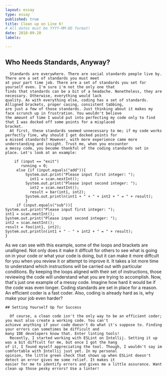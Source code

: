```yaml
---
layout: essay
type: essay
published: true
title: Clean up on Line 6!
# All dates must be YYYY-MM-DD format!
date: 2018-09-20
labels:

---
```


## Who Needs Standards, Anyway?
      Standards are everywhere. There are social standards people live by. There are a set of standards you must meet
    at your part time job. There are a set of standards you set for yourself even. I'm sure i'm not the only one that 
    finds that standards can be a bit of a headache. Nonetheless, they are necessary. Otherwise, everything would lack 
    quality. As with everything else, coding has a set of standards. Alligned brackets, proper casing, consistent tabbing, 
    are just a few of those standards. Just thinking about it makes my face scrunch up in frustration. You wouldn't believe
    the amount of time I would put into perfecting my code only to find that I was docked off some points for a misplaced 
    bracket. 
      At first, these standards seemed unnecessary to me; if my code works perfectly fine, why should I get docked points for
    a missed standards? However, with more experience came more understanding and insight. Trust me, when you encounter
    a messy code, you become thankful of the coding standards set in place. Let's look at an example:
    
 ```
     if (input == "exit")
        running = 0;
      else {if (input.equals("add")){
          System.out.print("Please input first integer: ");
            int1 = scan.nextInt();
          System.out.print("Please input second integer: ");
            int2 = scan.nextInt();
            result = bar(int1, int2);
          System.out.println(int1 + " + " + int2 + " = " + result);
          }
      if (input.equals("sub")){
System.out.print("Please input first integer: ");
int1 = scan.nextInt();
System.out.print("Please input second integer: ");
int2 = scan.nextInt();
result = foo(int1, int2);
System.out.println(int1 + " - " + int2 + " = " + result);
}
```
  As we can see with this example, some of the loops and brackets are unalligned. Not only does it make it diffcult for others
to see what is going on in your code or what your code is doing, but it can make it more diffcult for you when you review 
it or attempt to improve it. It takes a lot more time to understand which instructions will be carried out with particular 
conditions. By keeping the loops aligned with their set of instructions, those reviewing the code will understand what 
you are trying to accomplish. Now, that's just one example of a messy code. Imagine how hard it would be if the code was 
even longer. Coding standards are set in place for a reason. An efficient coder is a fast coder. Also, coding is already hard
as is, why make your job even harder? 
```
## Setting Yourself Up for Success

  Of course, a clean code isn't the only way to be an efficient coder; you must also create a working code. You can't 
achieve anything if your code doesn't do what it's suppose to. Finding your errors can sometimes be difficult and 
many IDE developers know that. Enter linting tools! 
  Recently, I started working with ESLint on Intellij. Setting it up was a bit diffcult for me, but once I got the hang
of it, I found myself appreciating the tool. Though, I wouldn't say im comfortable with Intellij just yet. In my personal 
opinion, the little green check that shows up when ESLint doesn't detect an error gives me some relief. It makes it 
easier for me to identify errors and gives me a little assurance. Want clean up those pesky errors? Use a linter!

